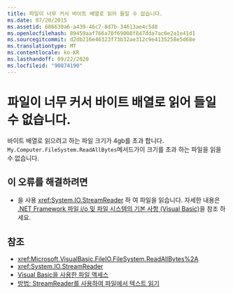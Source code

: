 ```yaml
---
title: 파일이 너무 커서 바이트 배열로 읽어 들일 수 없습니다.
ms.date: 07/20/2015
ms.assetid: 686630a6-a439-46c7-8d7b-34613ae4c5d8
ms.openlocfilehash: 89459aaf766a70f69008f847dda7ac6e2a1e41d1
ms.sourcegitcommit: d2db216e46323f73b32ae312c9e4135258e5d68e
ms.translationtype: MT
ms.contentlocale: ko-KR
ms.lasthandoff: 09/22/2020
ms.locfileid: "90874190"
---
```

# <a name="file-is-too-large-to-read-into-a-byte-array"></a>파일이 너무 커서 바이트 배열로 읽어 들일 수 없습니다.

바이트 배열로 읽으려고 하는 파일 크기가 4gb를 초과 합니다. `My.Computer.FileSystem.ReadAllBytes`메서드가이 크기를 초과 하는 파일을 읽을 수 없습니다.  
  
## <a name="to-correct-this-error"></a>이 오류를 해결하려면  
  
- 을 사용 <xref:System.IO.StreamReader> 하 여 파일을 읽습니다. 자세한 내용은 [.NET Framework 파일 i/o 및 파일 시스템의 기본 사항 (Visual Basic)](../../developing-apps/programming/drives-directories-files/basics-of-net-framework-file-io-and-the-file-system.md)을 참조 하세요.  
  
## <a name="see-also"></a>참조

- <xref:Microsoft.VisualBasic.FileIO.FileSystem.ReadAllBytes%2A>
- <xref:System.IO.StreamReader>
- [Visual Basic을 사용한 파일 액세스](../../developing-apps/programming/drives-directories-files/file-access.md)
- [방법: StreamReader를 사용하여 파일에서 텍스트 읽기](../../developing-apps/programming/drives-directories-files/how-to-read-text-from-files-with-a-streamreader.md)
